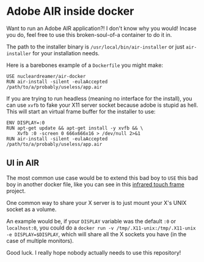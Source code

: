 # Adobe AIR inside docker
Want to run an Adobe AIR application?! I don't know why you would! Incase you do, feel free to use this broken-soul-of-a container to do it in.

The path to the installer binary is `/usr/local/bin/air-installer` or just `air-installer` for your installation needs.

Here is a barebones example of a `Dockerfile` you might make:
```
USE nucleardreamer/air-docker
RUN air-install -silent -eulaAccepted /path/to/a/probably/useless/app.air
```

If you are trying to run headless (meaning no interface for the install), you can use `xvfb` to fake your X11 server socket because adobe is stupid as hell. This will start an virtual frame buffer for the installer to use:

```
ENV DISPLAY=:0
RUN apt-get update && apt-get install -y xvfb && \
    Xvfb :0 -screen 0 666x666x16 > /dev/null 2>&1
RUN air-install -silent -eulaAccepted /path/to/a/probably/useless/app.air
```

## UI in AIR

The most common use case would be to extend this bad boy to `USE` this bad boy in another docker file, like you can see in this [infrared touch frame](https://github.com/nucleardreamer/pqmt-air-docker) project.

One common way to share your X server is to just mount your X's UNIX socket as a volume.

An example would be, if your `DISPLAY` variable was the default `:0` or `localhost:0`, you could do a `docker run -v /tmp/.X11-unix:/tmp/.X11-unix -e DISPLAY=$DISPLAY`, which will share all the X sockets you have (in the case of multiple monitors).

Good luck. I really hope nobody actually needs to use this repository!
